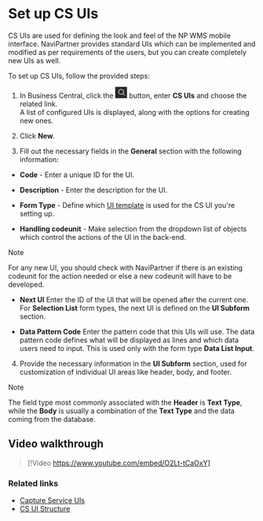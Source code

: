# Set up CS UIs

CS UIs are used for defining the look and feel of the NP WMS mobile interface. NaviPartner provides standard UIs which can be implemented and modified as per requirements of the users, but you can create completely new UIs as well.

To set up CS UIs, follow the provided steps:

1. In Business Central, click the ![Lightbulb that opens the Tell Me feature](../../images/Icons/Lightbulb_icon.png "Tell Me what you want to do") button, enter **CS UIs** and choose the related link.        
   A list of configured UIs is displayed, along with the options for creating new ones.
2. Click **New**.

3. Fill out the necessary fields in the **General** section with the following information:
    
 - **Code** - Enter a unique ID for the UI.

 - **Description** - Enter the description for the UI.

 - **Form Type** - Define which [UI template](../explanation/cs-uis.md) is used for the CS UI you're setting up.

 - **Handling codeunit** - Make selection from the dropdown list of objects which control the actions of the UI in the back-end.

> [!Note]
> For any new UI, you should check with NaviPartner if there is an existing codeunit for the action needed or else a new codeunit will have to be developed.

 - **Next UI** Enter the ID of the UI that will be opened after the current one.     
   For **Selection List** form types, the next UI is defined on the **UI Subform** section.

- **Data Pattern Code**  Enter the pattern code that this UIs will use. The data pattern code defines what will be displayed as lines and which data users need to input. This is used only with the form type **Data List Input**.

4. Provide the necessary information in the **UI Subform** section, used for customization of individual UI areas like header, body, and footer.

> [!Note]
> The field type most commonly associated with the **Header** is **Text Type**, while the **Body** is usually a combination of the **Text Type** and the data coming from the database. 

## Video walkthrough

> [!Video https://www.youtube.com/embed/O2Lt-tCaOxY]

### Related links

- [Capture Service UIs](../explanation/cs-uis.md)
- [CS UI Structure](../explanation/cs_ui_structure.md)